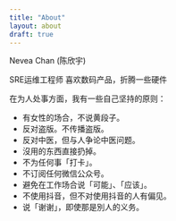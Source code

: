 ```yaml
---
title: "About"
layout: about
draft: true
---
```



Nevea Chan (陈欣宇)

SRE运维工程师 
喜欢数码产品，折腾一些硬件


在为人处事方面，我有一些自己坚持的原则：

- 有女性的场合，不说黄段子。
- 反对盗版。不传播盗版。
- 反对中医，但与人争论中医问题。
- 沒用的东西直接扔掉。
- 不为任何事「打卡」。
- 不订阅任何微信公众号。
- 避免在工作场合说「可能」、「应该」。
- 不使用抖音，但不对使用抖音的人有偏见。
- 说「谢谢」，即使那是別人的义务。
